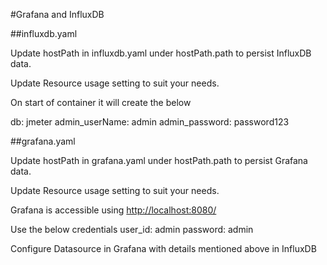 #Grafana and InfluxDB

##influxdb.yaml

Update hostPath in influxdb.yaml under hostPath.path to persist InfluxDB data.

Update Resource usage setting to suit your needs.

On start of container it will create the below

db: jmeter
admin_userName: admin
admin_password: password123

##grafana.yaml

Update hostPath in grafana.yaml under hostPath.path to persist Grafana data.

Update Resource usage setting to suit your needs.

Grafana is accessible using [http://localhost:8080/](http://localhost:8080/)

Use the below credentials 
user_id: admin
password: admin

Configure Datasource in Grafana with details mentioned above in InfluxDB

 